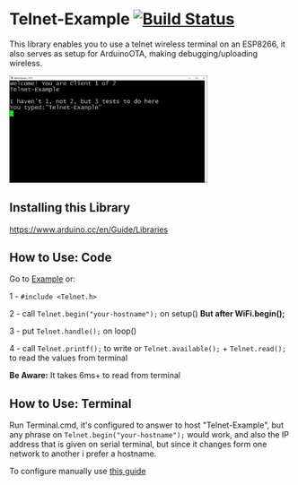 # Telnet-Example [![Build Status](https://travis-ci.org/JonasGMorsch/ESP8266-Telnet-Wireless-Terminal.svg?branch=master)](https://travis-ci.org/JonasGMorsch/ESP8266-Telnet-Wireless-Terminal)

This library enables you to use a telnet wireless terminal on an ESP8266, it also serves as setup for ArduinoOTA, making debugging/uploading wireless.

<img src="https://github.com/JonasGMorsch/ESP8266-Telnet-Wireless-Terminal/blob/master/documentation/Kitty-Terminal.png" width="70%">

## Installing this Library

https://www.arduino.cc/en/Guide/Libraries

## How to Use: Code

Go to [Example](https://github.com/JonasGMorsch/ESP8266-Telnet-Wireless-Terminal/blob/master/examples/Telnet-Example/Telnet-Example.ino) or:

1 - ```#include <Telnet.h>```

2 - call ```Telnet.begin("your-hostname");``` on setup() **But after WiFi.begin();** 

3 - put ```Telnet.handle();``` on loop()

4 - call ```Telnet.printf();``` to write or ```Telnet.available();``` + ```Telnet.read();``` to read the values from terminal

**Be Aware:**  It takes 6ms+ to read from terminal

## How to Use: Terminal

Run Terminal.cmd, it's configured to answer to host "Telnet-Example", but any phrase on ```Telnet.begin("your-hostname");``` would work, and also the IP address that is given on serial terminal, but since it changes form one network to another i prefer a hostname.

To configure manually use [this guide](https://www.ssh.com/ssh/putty/windows/)

